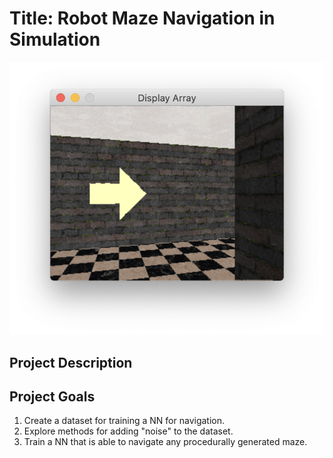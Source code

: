 # Title: Robot Maze Navigation in Simulation

![](images/maze-example.png)

## Project Description



## Project Goals

1. Create a dataset for training a NN for navigation.
2. Explore methods for adding "noise" to the dataset.
3. Train a NN that is able to navigate any procedurally generated maze.
